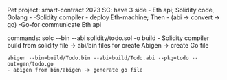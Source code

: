 Pet project: smart-contract 2023
SC: have 3 side - Eth api; Solidity code, Golang - 
-Solidity compiler - deploy Eth-machine;
    Then - (abi -> convert -> go)
-Go-for communicate Eth api

commands:
    solc --bin --abi solidity/todo.sol -o build
    - Solidity compiler build from solidity file -> abi/bin files for create Abigen -> create Go file

    abigen --bin=build/Todo.bin --abi=build/Todo.abi --pkg=todo --out=gen/todo.go
    - abigen from bin/abigen -> generate go file

